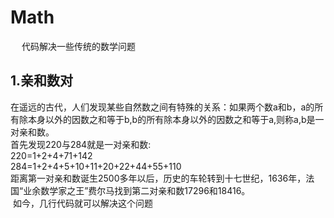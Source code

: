 # Math
  &emsp;代码解决一些传统的数学问题
## 1.亲和数对
  在遥远的古代，人们发现某些自然数之间有特殊的关系：如果两个数a和b，a的所有除本身以外的因数之和等于b,b的所有除本身以外的因数之和等于a,则称a,b是一对亲和数。<br>
  首先发现220与284就是一对亲和数:<br>
  220=1+2+4+71+142<br>
  284=1+2+4+5+10+11+20+22+44+55+110<br>
  距离第一对亲和数诞生2500多年以后，历史的车轮转到十七世纪，1636年，法国“业余数学家之王”费尔马找到第二对亲和数17296和18416。<br>
  如今，几行代码就可以解决这个问题<br>
